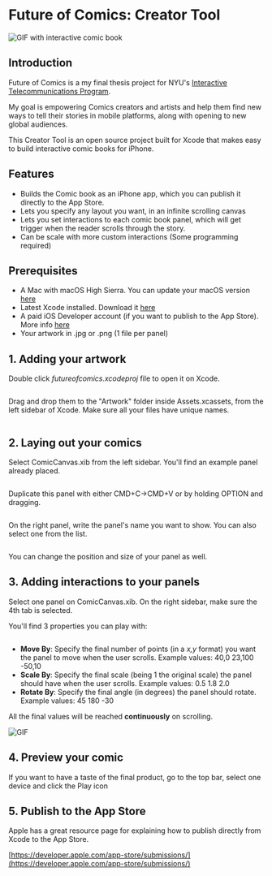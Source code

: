 # Future of Comics: Creator Tool

![GIF with interactive comic book]()

## Introduction

Future of Comics is a my final thesis project for NYU's [Interactive Telecommunications Program](https://tisch.nyu.edu/itp).

My goal is empowering Comics creators and artists and help them  find new ways to tell their stories in mobile platforms, along with opening to new global audiences.

This Creator Tool is an open source project built for Xcode that makes easy to build interactive comic books for iPhone.

## Features

- Builds the Comic book as an iPhone app, which you can publish it directly to the App Store.
- Lets you specify any layout you want, in an infinite scrolling canvas
- Lets you set interactions to each comic book panel, which will get trigger when the reader scrolls through the story.
- Can be scale with more custom interactions (Some programming required)

## Prerequisites

- A Mac with macOS High Sierra. You can update your macOS version [here]()
- Latest Xcode installed. Download it [here]()
- A paid iOS Developer account (if you want to publish to the App Store). More info [here]()
- Your artwork in .jpg or .png (1 file per panel)

## 1. Adding your artwork

Double click *futureofcomics.xcodeproj* file to open it on Xcode. 

![]()

Drag and drop them to the "Artwork" folder inside Assets.xcassets, from the left sidebar of Xcode. Make sure all your files have unique names.

![]()

## 2. Laying out your comics

Select ComicCanvas.xib from the left sidebar. You'll find an example panel already placed.

![]()

Duplicate this panel with either CMD+C->CMD+V or by holding OPTION and dragging.

![]()

On the right panel, write the panel's name you want to show. You can also select one from the list.

![]()

You can change the position and size of your panel as well.

## 3. Adding interactions to your panels

Select one panel on ComicCanvas.xib. On the right sidebar, make sure the 4th tab is selected.

You'll find 3 properties you can play with:

![]()

- **Move By**: Specify the final number of points (in a *x,y* format) you want the panel to move when the user scrolls. Example values: 40,0   23,100   -50,10  
- **Scale By**: Specify the final scale (being 1 the original scale) the panel should have when the user scrolls. Example values: 0.5   1.8   2.0
- **Rotate By**: Specify the final angle (in degrees) the panel should rotate. Example values: 45   180   -30

All the final values will be reached **continuously** on scrolling.

![GIF]()

## 4. Preview your comic

If you want to have a taste of the final product, go to the top bar, select one device and click the Play icon

## 5. Publish to the App Store

Apple has a great resource page for explaining how to publish directly from Xcode to the App Store.

[https://developer.apple.com/app-store/submissions/](https://developer.apple.com/app-store/submissions/)
